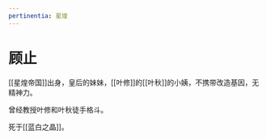 ```yaml
---
pertinentia: 星煌
---
```


# 顾止

[[星煌帝国]]出身，皇后的妹妹，[[叶修]]的[[叶秋]]的小姨，不携带改造基因，无精神力。

曾经教授叶修和叶秋徒手格斗。

死于[[蓝白之晶]]。
